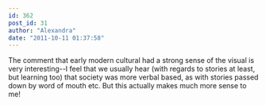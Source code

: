 ```yaml
---
id: 362
post_id: 31
author: "Alexandra"
date: "2011-10-11 01:37:58"
---
```

The comment that early modern cultural had a strong sense of the visual is very interesting--I feel that we usually hear (with regards to stories at least, but learning too) that society was more verbal based, as with stories passed down by word of mouth etc. But this actually makes much more sense to me!
